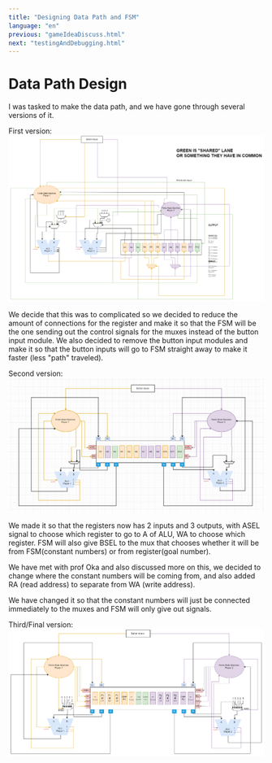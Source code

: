 ```yaml
---
title: "Designing Data Path and FSM"
language: "en"
previous: "gameIdeaDiscuss.html"
next: "testingAndDebugging.html"
---
```

# Data Path Design

I was tasked to make the data path, and we have gone through several versions of it.

First version:  
![first data path](dataPath1.png)

We decide that this was to complicated so we decided to reduce the amount of connections for the register and make it so that the FSM will be the one sending out the control signals for the muxes instead of the button input module. We also decided to remove the button input modules and make it so that the button inputs will go to FSM straight away to make it faster (less "path" traveled).

Second version:
![second data path](dataPath2.png)

We made it so that the registers now has 2 inputs and 3 outputs, with ASEL signal to choose which register to go to A of ALU, WA to choose which register. FSM will also give BSEL to the mux that chooses whether it will be from FSM(constant numbers) or from register(goal number).

We have met with prof Oka and also discussed more on this, we decided to change where the constant numbers will be coming from, and also added RA (read address) to separate from WA (write address).

We have changed it so that the constant numbers will just be connected immediately to the muxes and FSM will only give out signals.

Third/Final version:
![final data path](dataPath3.png)